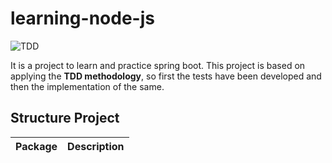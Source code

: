 # learning-node-js

![TDD](https://img.shields.io/badge/TDD-8200C8)

It is a project to learn and practice spring boot. This project is based on applying the **TDD methodology**, so first
the tests have been developed and then the implementation of the same.

## Structure Project

| **Package** |                           **Description**                           |
|:-----------:|:-------------------------------------------------------------------:|
